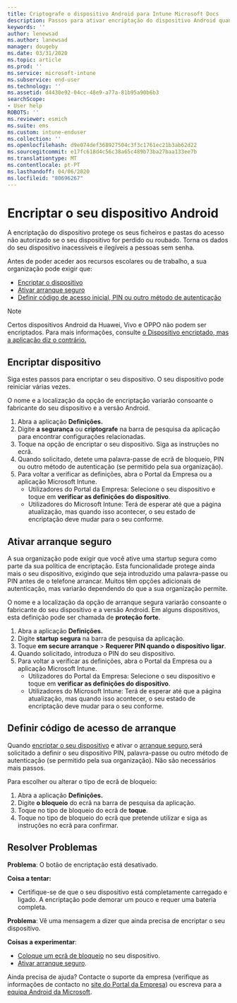 ```yaml
---
title: Criptografe o dispositivo Android para Intune Microsoft Docs
description: Passos para ativar encriptação do dispositivo Android quando exigido pela Intune
keywords: ''
author: lenewsad
ms.author: lanewsad
manager: dougeby
ms.date: 03/31/2020
ms.topic: article
ms.prod: ''
ms.service: microsoft-intune
ms.subservice: end-user
ms.technology: ''
ms.assetid: d4430e92-04cc-48e9-a77a-81b95a90b6b3
searchScope:
- User help
ROBOTS: ''
ms.reviewer: esmich
ms.suite: ems
ms.custom: intune-enduser
ms.collection: ''
ms.openlocfilehash: d9e074def368927504c3f3c1761ec21b3ab62d22
ms.sourcegitcommit: e17fc618d4c56c38a65c489b73ba27baa133ee7b
ms.translationtype: MT
ms.contentlocale: pt-PT
ms.lasthandoff: 04/06/2020
ms.locfileid: "80696267"
---
```

# <a name="encrypting-your-android-device"></a>Encriptar o seu dispositivo Android

A encriptação do dispositivo protege os seus ficheiros e pastas do acesso não autorizado se o seu dispositivo for perdido ou roubado. Torna os dados do seu dispositivo inacessíveis e ilegíveis a pessoas sem senha. 

Antes de poder aceder aos recursos escolares ou de trabalho, a sua organização pode exigir que:

* [Encriptar o dispositivo](#encrypt-device)
* [Ativar arranque seguro](#enable-secure-startup)
* [Definir código de acesso inicial, PIN ou outro método de autenticação](#set-startup-passcode)  

> [!Note]
> Certos dispositivos Android da Huawei, Vivo e OPPO não podem ser encriptados. Para mais informações, consulte [o Dispositivo encriptado, mas a aplicação diz o contrário.](your-device-appears-encrypted-but-cp-says-otherwise-android.md)  

## <a name="encrypt-device"></a>Encriptar dispositivo

Siga estes passos para encriptar o seu dispositivo. O seu dispositivo pode reiniciar várias vezes. 

O nome e a localização da opção de encriptação variarão consoante o fabricante do seu dispositivo e a versão Android. 

1. Abra a aplicação **Definições.**
2. Digite **a segurança** ou **criptografe** na barra de pesquisa da aplicação para encontrar configurações relacionadas.
3. Toque na opção de encriptar o seu dispositivo. Siga as instruções no ecrã.  
4. Quando solicitado, detete uma palavra-passe de ecrã de bloqueio, PIN ou outro método de autenticação (se permitido pela sua organização). 
5. Para voltar a verificar as definições, abra o Portal da Empresa ou a aplicação Microsoft Intune.
    * Utilizadores do Portal da Empresa: Selecione o seu dispositivo e toque em **verificar as definições do dispositivo**. 
    * Utilizadores do Microsoft Intune: Terá de esperar até que a página atualização, mas quando isso acontecer, o seu estado de encriptação deve mudar para o seu conforme. 

## <a name="enable-secure-startup"></a>Ativar arranque seguro

A sua organização pode exigir que você ative uma startup segura como parte da sua política de encriptação. Esta funcionalidade protege ainda mais o seu dispositivo, exigindo que seja introduzido uma palavra-passe ou PIN antes de o telefone arrancar. Muitos têm opções adicionais de autenticação, mas variarão dependendo do que a sua organização permite. 

O nome e a localização da opção de arranque segura variarão consoante o fabricante do seu dispositivo e a versão Android. Em alguns dispositivos, esta definição pode ser chamada de **proteção forte**. 

1. Abra a aplicação **Definições.**
2. Digite **startup segura** na barra de pesquisa da aplicação.
3. Toque **em secure arranque** > **Requerer PIN quando o dispositivo ligar**.
4. Quando solicitado, introduza o PIN do seu dispositivo.   
5. Para voltar a verificar as definições, abra o Portal da Empresa ou a aplicação Microsoft Intune.
    * Utilizadores do Portal da Empresa: Selecione o seu dispositivo e toque em **verificar as definições do dispositivo**. 
    * Utilizadores do Microsoft Intune: Terá de esperar até que a página atualização, mas quando isso acontecer, o seu estado de encriptação deve mudar para o seu conforme.  


## <a name="set-startup-passcode"></a>Definir código de acesso de arranque   
Quando [encriptar o seu dispositivo](#encrypt-device) e ativar o [arranque seguro,](#enable-secure-startup)será solicitado a definir o seu dispositivo PIN, palavra-passe ou outro método de autenticação (se permitido pela sua organização). Não são necessários mais passos. 

Para escolher ou alterar o tipo de ecrã de bloqueio:

1. Abra a aplicação **Definições.**
2. Digite **o bloqueio** do ecrã na barra de pesquisa da aplicação.
3. Toque no tipo de bloqueio do ecrã de **toque**.
4. Toque no tipo de bloqueio do ecrã que pretende utilizar e siga as instruções no ecrã para confirmar.  

## <a name="troubleshoot"></a>Resolver Problemas    
**Problema**: O botão de encriptação está desativado.   

**Coisa a tentar:** 
* Certifique-se de que o seu dispositivo está completamente carregado e ligado. A encriptação pode demorar um pouco e requer uma bateria completa.   

**Problema**: Vê uma mensagem a dizer que ainda precisa de encriptar o seu dispositivo.  

**Coisas a experimentar**:
   *  [Coloque um ecrã de bloqueio](#set-startup-passcode) no seu dispositivo. 
   * [Ativar arranque seguro](#enable-secure-startup).

Ainda precisa de ajuda? Contacte o suporte da empresa (verifique as informações de contacto no [site do Portal da Empresa](https://go.microsoft.com/fwlink/?linkid=2010980)) ou escreva para a <a href="mailto:wintunedroidfbk@microsoft.com?subject=I'm having trouble with encryption on my Android device&body=Describe the issue you're experiencing here.">equipa Android da Microsoft</a>.  
